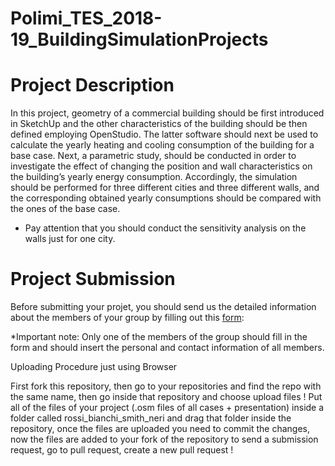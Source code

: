 # Polimi_TES_2018-19_BuildingSimulationProjects

# Project Description
In this project, geometry of a commercial building should be first introduced in SketchUp and the other characteristics of the building should be then defined employing OpenStudio. The latter software should next be used to calculate the yearly heating and cooling consumption of the building for a base case. Next, a parametric study, should be conducted in order to investigate the effect of changing the position and wall characteristics on the building’s yearly energy consumption. Accordingly, the simulation should be performed for three different cities and three different walls, and the corresponding obtained yearly consumptions should be compared with the ones of the base case.
* Pay attention that you should conduct the sensitivity analysis on the walls just for one city.

# Project Submission
Before submitting your projet, you should send us the detailed information about the members of your group by filling out this [form](https://goo.gl/forms/ZWhIzcm5NvjBWDLU2):

*Important note: Only one of the members of the group should fill in the form and should insert the personal and contact information of all members.

Uploading Procedure just using Browser

First fork this repository, then go to your repositories and find the repo with the same name, then go inside that  repository and choose
upload files !
Put all of the files of your project (.osm files of all cases + presentation) inside a folder called rossi_bianchi_smith_neri and drag that folder inside the repository, once the files are uploaded you need to commit the changes, now the files are added to your fork of the repository
to send a submission request, go to pull request, create a new pull request !
